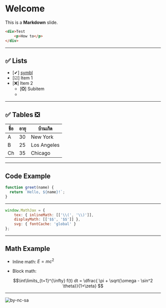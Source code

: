 # Welcome 

This is a **Markdown** slide.

```html
<div>Test
	<p>How to</p>
</div>
```
---
## ✅ Lists
- [✔] [symbl](https://symbl.cc/)
- [☑] Item 1
- [❌] Item 2
  - [❎] Subitem
  - 
----

## ✅ Tables ❎

| ชื่อ        | อายุ | บ้านเกิด      |
|------------|-----|-----------|
| A      | 30  | New York  |
| B      | 25  | Los Angeles|
| Ch     | 35  | Chicago   |
---

## Code Example

```js
function greet(name) {
  return `Hello, ${name}!`;
}
```
---

```js
window.MathJax = { 
	tex: { inlineMath: [['\\(', '\\)']], 
	displayMath: [['$$', '$$']] }, 
	svg: { fontCache: 'global' } 
}; 
```
---
  
## Math Example

- Inline math: $E = mc^2$

- Block math:  

$$\int\limits_{t=1}^{\infty} f(t) dt = \dfrac{ \pi + \sqrt{\omega - \sin^2 \theta}}{1+\zeta} $$

---

![by-nc-sa](https://mirrors.creativecommons.org/presskit/buttons/88x31/png/by-nc-sa.png)

